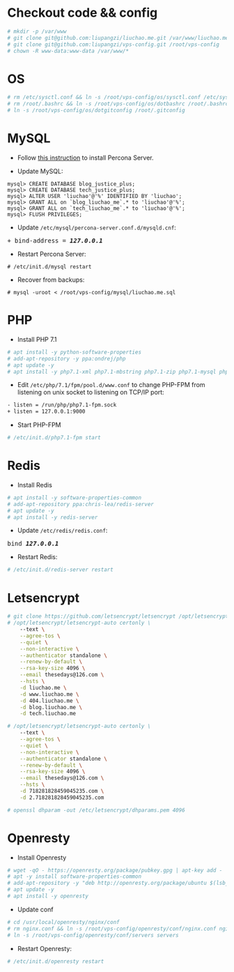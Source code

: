 # Checkout code && config
```bash
# mkdir -p /var/www
# git clone git@github.com:liupangzi/liuchao.me.git /var/www/liuchao.me
# git clone git@github.com:liupangzi/vps-config.git /root/vps-config
# chown -R www-data:www-data /var/www/*
```

# OS
```bash
# rm /etc/sysctl.conf && ln -s /root/vps-config/os/sysctl.conf /etc/sysctl.conf
# rm /root/.bashrc && ln -s /root/vps-config/os/dotbashrc /root/.bashrc && source /root/.bashrc
# ln -s /root/vps-config/os/dotgitconfig /root/.gitconfig
```

# MySQL

- Follow [this instruction](https://www.percona.com/doc/percona-server/LATEST/installation/apt_repo.html#installing-percona-server-on-debian-and-ubuntu) to install Percona Server.

- Update MySQL:
```
mysql> CREATE DATABASE blog_justice_plus;
mysql> CREATE DATABASE tech_justice_plus;
mysql> ALTER USER 'liuchao'@'%' IDENTIFIED BY 'liuchao';
mysql> GRANT ALL on `blog_liuchao_me`.* to 'liuchao'@'%';
mysql> GRANT ALL on `tech_liuchao_me`.* to 'liuchao'@'%';
mysql> FLUSH PRIVILEGES;
```

- Update `/etc/mysql/percona-server.conf.d/mysqld.cnf`:
<pre>
+ bind-address = <b><i>127.0.0.1</i></b>
</pre>

- Restart Percona Server:
```
# /etc/init.d/mysql restart
```

- Recover from backups:
```
# mysql -uroot < /root/vps-config/mysql/liuchao.me.sql
```

# PHP

- Install PHP 7.1
```bash
# apt install -y python-software-properties
# add-apt-repository -y ppa:ondrej/php
# apt update -y
# apt install -y php7.1-xml php7.1-mbstring php7.1-zip php7.1-mysql php7.1 php7.1-opcache php7.1-json php7.1-xmlrpc php7.1-curl php7.1-bz2 php7.1-cgi php7.1-cli php7.1-fpm php7.1-gmp php7.1-common php7.1-bcmath php7.1-mcrypt php7.1-gd
```

- Edit `/etc/php/7.1/fpm/pool.d/www.conf` to change PHP-FPM from listening on unix socket to listening on TCP/IP port:
```bash
- listen = /run/php/php7.1-fpm.sock
+ listen = 127.0.0.1:9000
``` 

- Start PHP-FPM
```bash
# /etc/init.d/php7.1-fpm start
```

# Redis

- Install Redis
```bash
# apt install -y software-properties-common
# add-apt-repository ppa:chris-lea/redis-server
# apt update -y
# apt install -y redis-server
```

- Update `/etc/redis/redis.conf`:
<pre>
bind <b><i>127.0.0.1</i></b>
</pre>

- Restart Redis:
```bash
# /etc/init.d/redis-server restart
```

# Letsencrypt
```bash
# git clone https://github.com/letsencrypt/letsencrypt /opt/letsencrypt
# /opt/letsencrypt/letsencrypt-auto certonly \
    --text \
    --agree-tos \
    --quiet \
    --non-interactive \
    --authenticator standalone \
    --renew-by-default \
    --rsa-key-size 4096 \
    --email thesedays@126.com \
    --hsts \
    -d liuchao.me \
    -d www.liuchao.me \
    -d 404.liuchao.me \
    -d blog.liuchao.me \
    -d tech.liuchao.me

# /opt/letsencrypt/letsencrypt-auto certonly \
    --text \
    --agree-tos \
    --quiet \
    --non-interactive \
    --authenticator standalone \
    --renew-by-default \
    --rsa-key-size 4096 \
    --email thesedays@126.com \
    --hsts \
    -d 718281828459045235.com \
    -d 2.718281828459045235.com

# openssl dhparam -out /etc/letsencrypt/dhparams.pem 4096
```

# Openresty

- Install Openresty
```bash
# wget -qO - https://openresty.org/package/pubkey.gpg | apt-key add -
# apt -y install software-properties-common
# add-apt-repository -y "deb http://openresty.org/package/ubuntu $(lsb_release -sc) main"
# apt update -y
# apt install -y openresty
```

- Update conf
```bash
# cd /usr/local/openresty/nginx/conf
# rm nginx.conf && ln -s /root/vps-config/openresty/conf/nginx.conf nginx.conf
# ln -s /root/vps-config/openresty/conf/servers servers
```

- Restart Openresty:
```bash
# /etc/init.d/openresty restart
```
